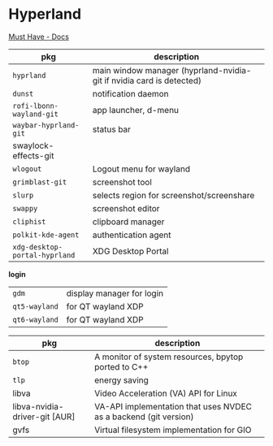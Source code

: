 
# Hyperland

[Must Have - Docs](https://wiki.hyprland.org/Useful-Utilities/Must-have/)

| pkg                           | description                                                          |
| ----------------------------- | -------------------------------------------------------------------- |
| `hyprland`                    | main window manager (hyprland-nvidia-git if nvidia card is detected) |
| `dunst`                       | notification daemon                                                  |
| `rofi-lbonn-wayland-git`      | app launcher, d-menu                                                 |
| `waybar-hyprland-git`         | status bar                                                           |
| swaylock-effects-git          |                                                                      |
| `wlogout`                     | Logout menu for wayland                                              |
| `grimblast-git`               | screenshot tool                                                      |
| `slurp`                       | selects region for screenshot/screenshare                            |
| `swappy`                      | screenshot editor                                                    |
| `cliphist`                    | clipboard manager                                                    |
| `polkit-kde-agent`            | authentication agent                                                 |
| `xdg-desktop-portal-hyprland` | XDG Desktop Portal                                                   |


**login**

|               |                           |
| ------------- | ------------------------- |
| `gdm`         | display manager for login |
| `qt5-wayland` | for QT wayland XDP        |
| `qt6-wayland` | for QT wayland XDP        |




| pkg                           | description                                                      |
| ----------------------------- | ---------------------------------------------------------------- |
| `btop`                        | A monitor of system resources, bpytop ported to C++              |
| `tlp`                         | energy saving                                                    |
| libva                         | Video Acceleration (VA) API for Linux                            |
| libva-nvidia-driver-git [AUR] | VA-API implementation that uses NVDEC as a backend (git version) |
| gvfs                          | Virtual filesystem implementation for GIO                        |
